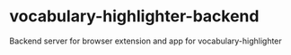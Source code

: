 # vocabulary-highlighter-backend
Backend server for browser extension and app for vocabulary-highlighter
